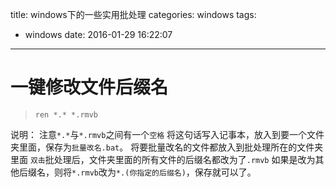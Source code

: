 title: windows下的一些实用批处理
categories: windows
tags:
  - windows
date: 2016-01-29 16:22:07
---
# 一键修改文件后缀名
> `ren *.* *.rmvb`

说明：
  注意`*.*`与`*.rmvb`之间有一个`空格`
  将这句话写入记事本，放入到要一个文件夹里面，保存为`批量改名.bat`。
  将要批量改名的文件都放入到批处理所在的文件夹里面
  `双击`批处理后，文件夹里面的所有文件的后缀名都改为了`.rmvb`
  如果是改为其他后缀名，则将`*.rmvb`改为`*.(你指定的后缀名)`，保存就可以了。
